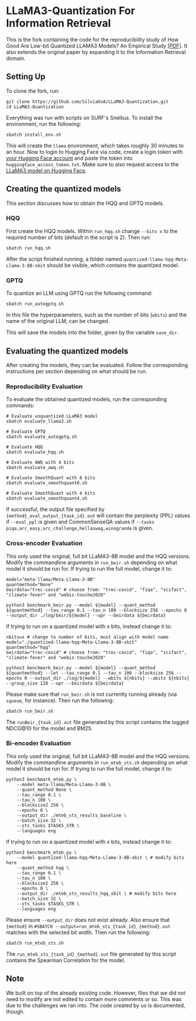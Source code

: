 # LLaMA3-Quantization For Information Retrieval

This is the fork containing the code for the reproducibility study of How Good Are Low-bit Quantized LLAMA3 Models?
An Empirical Study [[PDF](https://arxiv.org/abs/2404.14047)]. It also extends the original paper by expanding it to the Information Retrieval domain.

## Setting Up
To clone the fork, run:
```shell
git clone https://github.com/SilviaUvA/LLaMA3-Quantization.git
cd LLaMA3-Quantization
```
Everything was run with scripts on SURF's Snellius. To install the environment, run the following:
```shell
sbatch install_env.sh
```
This will create the `llama` environment, which takes roughly 30 minutes to an hour.
Now to login to Hugging Face via code, create a login token with [your Hugging Face account](https://huggingface.co/docs/hub/security-tokens) and paste the token into `huggingface_access_token.txt`. Make sure to also request access to the [LLaMA3 model on Hugging Face](https://huggingface.co/meta-llama/Meta-Llama-3-8B).

## Creating the quantized models
This section discusses how to obtain the HQQ and GPTQ models.

### HQQ
First create the HQQ models. Within `run_hqq.sh` change `--bits x` to the required number of bits (default in the script is 2). Then run:
```shell
sbatch run_hqq.sh
```
After the script finished running, a folder named `quantized-llama-hqq-Meta-Llama-3-8B-xbit` should be visible, which contains the quantized model.

### GPTQ
To quantize an LLM using GPTQ run the following command:
```shell
sbatch run_autogptq.sh
```

In this file the hyperparameters, such as the number of bits (`wbits`) and the name of the original LLM, can be changed.

This will save the models into the folder, given by the variable `save_dir`.

## Evaluating the quantized models
After creating the models, they can be evaluated. Follow the corresponding instructions per section depending on what should be run.

### Reproducibility Evaluation
To evaluate the obtained quantized models, run the corresponding commands:

```shell
# Evaluate unquantized LLaMA3 model
sbatch evaluate_llama3.sh

# Evaluate GPTQ
sbatch evaluate_autogptq.sh

# Evaluate HQQ
sbatch evaluate_hqq.sh

# Evaluate AWQ with 4 bits
sbatch evaluate_awq.sh

# Evaluate SmoothQuant with 8 bits
sbatch evaluate_smoothquant8.sh

# Evaluate SmoothQuant with 4 bits
sbatch evaluate_smoothquant4.sh
```

If successful, the output file specified by `{method}_eval_output_{task_id}.out` will contain the perplexity (PPL) values if `--eval_ppl` is given and CommonSenseQA values if `--tasks piqa,arc_easy,arc_challenge,hellaswag,winogrande` is given.

### Cross-encoder Evaluation
This only used the original, full bit LLaMA3-8B model and the HQQ versions.
Modify the commandline arguments in `run_beir.sh` depending on what model it should be run for. If trying to run the full model, change it to:
```shell
model="meta-llama/Meta-Llama-3-8B"
quantmethod="None"
beirdata="trec-covid" # choose from: "trec-covid", "fiqa", "scifact", "climate-fever" and "webis-touche2020"

python3 benchmark_beir.py --model ${model} --quant_method ${quantmethod} --tau_range 0.1 --tau_n 100 --blocksize 256 --epochs 0 --output_dir ./log/beir/${model} --upr --beirdata ${beirdata}
```

If trying to run on a quantized model with _x_ bits, instead change it to:
```shell
nbits=x # change to number of bits, must align with model name
model="./quantized-llama-hqq-Meta-Llama-3-8B-xbit"
quantmethod="hqq"
beirdata="trec-covid" # choose from: "trec-covid", "fiqa", "scifact", "climate-fever" and "webis-touche2020"

python3 benchmark_beir.py --model ${model} --quant_method ${quantmethod} --let --tau_range 0.1 --tau_n 100 --blocksize 256 --epochs 0 --output_dir ./log/${model} --wbits ${nbits} --abits ${nbits} --group_size 128 --upr --beirdata ${beirdata}
```

Please make sure that `run_beir.sh` is not currently running already (via `squeue`, for instance). Then run the following:
```shell
sbatch run_beir.sh
```
The `runBeir_{task_id}.out` file generated by this script contains the logged NDCG@10 for the model and BM25.

### Bi-encoder Evaluation
This only used the original, full bit LLaMA3-8B model and the HQQ versions.
Modify the commandline arguments in `run_mteb_sts.sh` depending on what model it should be run for. If trying to run the full model, change it to:
```shell
python3 benchmark_mteb.py \
    --model meta-llama/Meta-Llama-3-8B \
    --quant_method None \
    --tau_range 0.1 \
    --tau_n 100 \
    --blocksize2 256 \
    --epochs 0 \
    --output_dir ./mteb_sts_results_baseline \
    --batch_size 32 \
    --sts_tasks $TASKS_STR \
    --languages eng
```

If trying to run on a quantized model with _x_ bits, instead change it to:
```shell
python3 benchmark_mteb.py \
    --model quantized-llama-hqq-Meta-Llama-3-8B-xbit \ # modify bits here
    --quant_method hqq \
    --tau_range 0.1 \
    --tau_n 100 \
    --blocksize2 256 \
    --epochs 0 \
    --output_dir ./mteb_sts_results_hqq_xbit \ # modify bits here
    --batch_size 32 \
    --sts_tasks $TASKS_STR \
    --languages eng
```
Please ensure `--output_dir` does not exist already. Also ensure that `{method}` in `#SBATCH --output=run_mteb_sts_{task_id}_{method}.out` matches with the selected bit width.
Then run the following:
```shell
sbatch run_mteb_sts.sh
```
The `run_mteb_sts_{task_id}_{method}.out` file generated by this script contains the Spearman Correlation for the model. 


## Note
We built on top of the already existing code. However, files that we did not need to modify are not edited to contain more comments or so. This was due to the challenges we ran into. The code created by us is documented, though.
